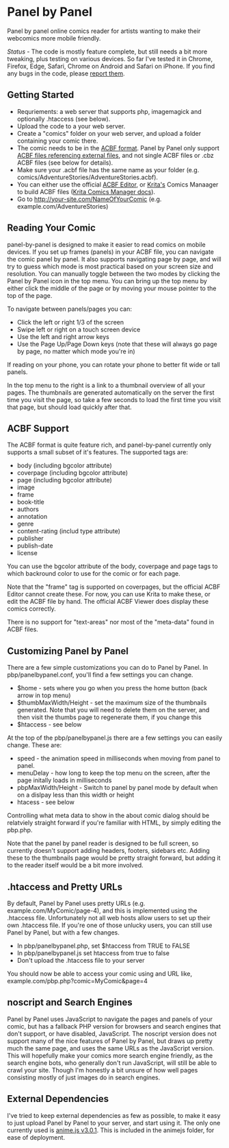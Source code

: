 # Panel by Panel
Panel by panel online comics reader for artists wanting to make their webcomics more mobile friendly.

*Status* - The code is mostly feature complete, but still needs a bit more tweaking, plus testing on various devices. So far I've tested it in Chrome, Firefox, Edge, Safari, Chrome on Android and Safari on iPhone. If you find any bugs in the code, please [report them](https://github.com/ragtag/panel-by-panel/issues).

## Getting Started
* Requriements: a web server that supports php, imagemagick and optionally .htaccess (see below).
* Upload the code to a your web server.
* Create a "comics" folder on your web server, and upload a folder containing your comic there.
* The comic needs to be in the [ACBF format](https://acbf.fandom.com/wiki/Advanced_Comic_Book_Format_Wiki). Panel by Panel only support [ACBF files referencing external files](https://acbf.fandom.com/wiki/ACBF_Specifications), and not single ACBF files or .cbz ACBF files (see below for details).
* Make sure your .acbf file has the same name as your folder (e.g. comics/AdventureStories/AdventureStories.acbf).
* You can either use the official [ACBF Editor](https://acbf.fandom.com/wiki/ACBF_Editor), or [Krita's](https://krita.org) Comics Manaager to build ACBF files ([Krita Comics Manager docs](https://github.com/KDE/krita/tree/master/plugins/python/comics_project_management_tools)).
* Go to http://your-site.com/NameOfYourComic  (e.g. example.com/AdventureStories)

## Reading Your Comic
panel-by-panel is designed to make it easier to read comics on mobile devices. If you set up frames (panels) in your ACBF file, you can navigate the comic panel by panel. It also supports navigating page by page, and will try to guess which mode is most practical based on your screen size and resolution. You can manually toggle between the two modes by clicking the Panel by Panel icon in the top menu. You can bring up the top menu by either click the middle of the page or by moving your mouse pointer to the top of the page.

To navigate between panels/pages you can:
* Click the left or right 1/3 of the screen
* Swipe left or right on a touch screen device
* Use the left and right arrow keys
* Use the Page Up/Page Down keys (note that these will always go page by page, no matter which mode you're in)

If reading on your phone, you can rotate your phone to better fit wide or tall panels.

In the top menu to the right is a link to a thumbnail overview of all your pages. The thumbnails are generated automatically on the server the first time you visit the page, so take a few seconds to load the first time you visit that page, but should load quickly after that.

## ACBF Support
The ACBF format is quite feature rich, and panel-by-panel currently only supports a small subset of it's features. The supported tags are:
* body (including bgcolor attribute)
* coverpage (including bgcolor attribute)
* page (including bgcolor attribute)
* image
* frame
* book-title
* authors
* annotation
* genre
* content-rating (includ type attribute)
* publisher
* publish-date
* license

You can use the bgcolor attribute of the body, coverpage and page tags to which backround color to use for the comic or for each page.

Note that the "frame" tag is supported on coverpages, but the official ACBF Editor cannot create these. For now, you can use Krita to make these, or edit the ACBF file by hand. The official ACBF Viewer does display these comics correctly.

There is no support for "text-areas" nor most of the "meta-data" found in ACBF files.

## Customizing Panel by Panel
There are a few simple customizations you can do to Panel by Panel. In pbp/panelbypanel.conf, you'll find a few settings you can change.

* $home - sets where you go when you press the home button (back arrow in top menu)
* $thumbMaxWidth/Height - set the maximum size of the thumbnails generated. Note that you will need to delete them on the server, and then visit the thumbs page to regenerate them, if you change this
* $htaccess - see below

At the top of the pbp/panelbypanel.js there are a few settings you can easily change. These are:

* speed - the animation speed in milliseconds when moving from panel to panel.
* menuDelay - how long to keep the top menu on the screen, after the page initally loads in milliseconds
* pbpMaxWidth/Height - Switch to panel by panel mode by default when on a dislpay less than this width or height
* htacess - see below

Controlling what meta data to show in the about comic dialog should be relatviely straight forward if you're familiar with HTML, by simply editing the pbp.php.

Note that the panel by panel reader is designed to be full screen, so currently doesn't support adding headers, footers, sidebars etc. Adding these to the thumbnails page would be pretty straight forward, but adding it to the reader itself would be a bit more involved.

## .htaccess and Pretty URLs
By default, Panel by Panel uses pretty URLs (e.g. example.com/MyComic/page-4), and this is implemented using the .htaccess file. Unfortunately not all web hosts allow users to set up their own .htaccess file. If you're one of those unlucky users, you can still use Panel by Panel, but with a few changes.

* In pbp/panelbypanel.php, set $htaccess from TRUE to FALSE
* In pbp/panelbypanel.js set htaccess from true to false
* Don't upload the .htaccess file to your server

You should now be able to access your comic using and URL like, example.com/pbp.php?comic=MyComic&page=4

## noscript and Search Engines

Panel by Panel uses JavaScript to navigate the pages and panels of your comic, but has a fallback PHP version for browsers and search engines that don't support, or have disabled, JavaScript. The noscript version does not support many of the nice features of Panel by Panel, but draws up pretty much the same page, and uses the same URLs as the JavaScript version. This will hopefully make your comics more search engine friendly, as the search engine bots, who generally don't run JavaScript, will still be able to crawl your site. Though I'm honestly a bit unsure of how well pages consisting mostly of just images do in search engines.

## External Dependencies
I've tried to keep external dependencies as few as possible, to make it easy to just upload Panel by Panel to your server, and start using it. The only one currently used is [anime.js v3.0.1](https://animejs.com/). This is included in the animejs folder, for ease of deployment.
